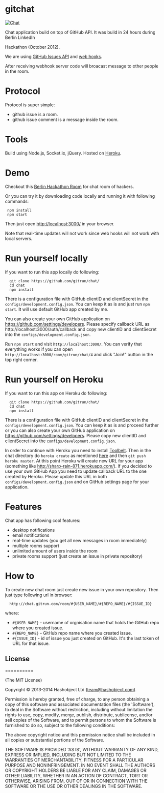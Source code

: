 gitchat
=======

[![Chat](http://chat.gitrun.com/images/gitchat-badge.svg)](http://chat.gitrun.com/room/gitrun/chat/17)

Chat application build on top of GitHub API. It was build in 24 hours during Berlin LinkedIn

Hackathon (October 2012).

We are using [GitHub Issues API](http://developer.github.com/v3/issues/) and [web hooks](http://developer.github.com/v3/repos/hooks/).

After receiving webhook server code will broacast message to other people in the room.


# Protocol

Protocol is super simple:

  * github issue is a room.
  * github issue comment is a message inside the room.


# Tools

Build using Node.js, Socket.io, jQuery. Hosted on [Heroku](https://heroku.com).


# Demo

Checkout this [Berlin Hackathon Room](http://chat.gitrun.com/room/gitrun/chat/4) for chat room of hackers.

Or you can try it by downloading code locally and running it with following commands:

```
 npm install
 npm start
```
Then just open [http://localhost:3000/](http://localhost:3000/) in your browser.

Note that real-time updates will not work since web hooks will not work with local servers.


# Run yourself locally

If you want to run this app locally do following:

```
  git clone https://github.com/gitrun/chat/
  cd chat
  npm install
```  

There is a configuration file with GitHub clientID and clientSecret in the `configs/development.config.json`.
You can keep it as is and just run `npm start`. It will use default GitHub app created by me.

You can also create your own GitHub application on https://github.com/settings/developers. Please specify callback URL as http://localhost:3000/auth/callback and copy new clientID and clientSecret into the `configs/development.config.json`.

Run `npm start` and visit `http://localhost:3000/`.
You can verify that everything works if you can open `http://localhost:3000/room/gitrun/chat/4` and click "Join!" button in the top right corner.


# Run yourself on Heroku

If you want to run this app on Heroku do following:

```
  git clone https://github.com/gitrun/chat/
  cd chat
  npm install
```  

There is a configuration file with GitHub clientID and clientSecret in the `configs/development.config.json`.
You can keep it as is and proceed further or you can also create your own GitHub application on https://github.com/settings/developers. Please copy new clientID and clientSecret into the `configs/development.config.json`.

In order to continue with Heroku you need to install [Toolbelt](https://devcenter.heroku.com/articles/getting-started-with-nodejs#set-up).
Then in the chat directory do `heroku create` as mentioned [here](https://devcenter.heroku.com/articles/getting-started-with-nodejs#deploy-the-app) and then `git push heroku master`.
At this point Heroku will create new URL for your app (something like http://sharp-rain-871.herokuapp.com/). If you decided to use your own GitHub App you need to update callback URL to the one created by Heroku. Please update this URL in both `configs/development.config.json` and on GitHub settings page for your application.


# Features

Chat app has following cool features:

  * desktop notifications
  * email notifications
  * real-time updates (you get all new messages in room immediately)
  * multiple rooms support
  * unlimited amount of users inside the room
  * private rooms support (just create an issue in private repository)

# How to

To create new chat room just create new issue in your own repository.
Then just type following url in browser:

```
  http://chat.gitrun.com/room/#{USER_NAME}/#{REPO_NAME}/#{ISSUE_ID}
```
where:
  * `#{USER_NAME}` - username of orgnisation name that holds the GitHub repo where you created issue.
  * `#{REPO_NAME}` - GitHub repo name where you created issue.
  * `#{ISSUE_ID}` - id of issue you just created on GitHub. It's the last token of URL for that issue.


## License
==========

(The MIT License)

Copyright © 2013-2014 Hashobject Ltd (team@hashobject.com).

Permission is hereby granted, free of charge, to any person obtaining a copy
of this software and associated documentation files (the 'Software'), to deal
in the Software without restriction, including without limitation the rights
to use, copy, modify, merge, publish, distribute, sublicense, and/or sell
copies of the Software, and to permit persons to whom the Software is
furnished to do so, subject to the following conditions:

The above copyright notice and this permission notice shall be included in all
copies or substantial portions of the Software.

THE SOFTWARE IS PROVIDED 'AS IS', WITHOUT WARRANTY OF ANY KIND, EXPRESS OR
IMPLIED, INCLUDING BUT NOT LIMITED TO THE WARRANTIES OF MERCHANTABILITY,
FITNESS FOR A PARTICULAR PURPOSE AND NONINFRINGEMENT. IN NO EVENT SHALL THE
AUTHORS OR COPYRIGHT HOLDERS BE LIABLE FOR ANY CLAIM, DAMAGES OR OTHER
LIABILITY, WHETHER IN AN ACTION OF CONTRACT, TORT OR OTHERWISE, ARISING FROM,
OUT OF OR IN CONNECTION WITH THE SOFTWARE OR THE USE OR OTHER DEALINGS IN THE
SOFTWARE.
